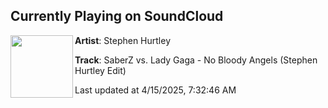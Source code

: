 ## Currently Playing on SoundCloud

[<img align="left" width="100" src="https://i1.sndcdn.com/artworks-eBGN2W85P5u17rzl-r5wgbg-t500x500.jpg">](https://soundcloud.com/djstephenhurtley/saberz-vs-lady-gaga-no-bloody-angels-stephen-hurtley-edit)

**Artist**: Stephen Hurtley 

**Track**: SaberZ vs. Lady Gaga - No Bloody Angels (Stephen Hurtley Edit)

Last updated at 4/15/2025, 7:32:46 AM
